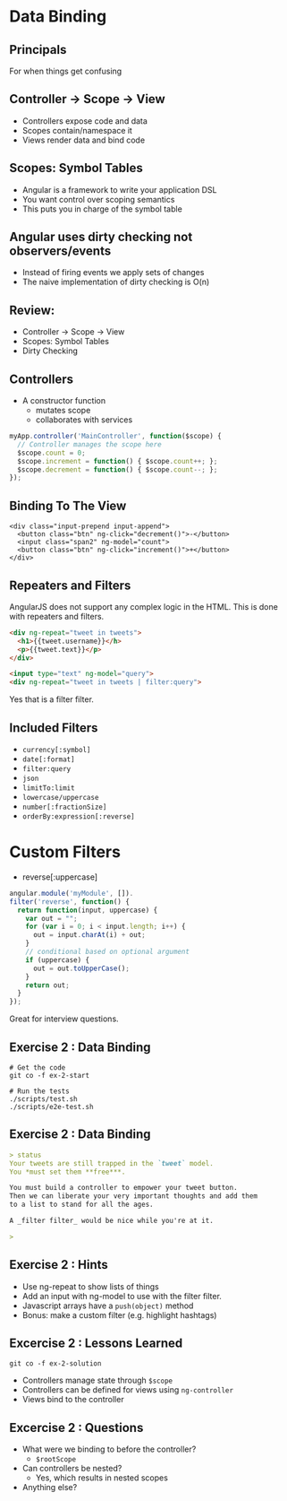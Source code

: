 # Data Binding


## Principals

For when things get confusing


## Controller -> Scope -> View
- Controllers expose code and data
- Scopes contain/namespace it
- Views render data and bind code


## Scopes: Symbol Tables
- Angular is a framework to write your application DSL
- You want control over scoping semantics
- This puts you in charge of the symbol table


## Angular uses dirty checking not observers/events
- Instead of firing events we apply sets of changes
- The naive implementation of dirty checking is O(n)


## Review:
- Controller -> Scope -> View
- Scopes: Symbol Tables
- Dirty Checking


## Controllers
- A constructor function
  - mutates scope
  - collaborates with services

```javascript
myApp.controller('MainController', function($scope) {
  // Controller manages the scope here
  $scope.count = 0;
  $scope.increment = function() { $scope.count++; };
  $scope.decrement = function() { $scope.count--; };
});
```


## Binding To The View

```
<div class="input-prepend input-append">
  <button class="btn" ng-click="decrement()">-</button>
  <input class="span2" ng-model="count">
  <button class="btn" ng-click="increment()">+</button>
</div>
```


## Repeaters and Filters

AngularJS does not support any complex logic in the HTML. This is done with
repeaters and filters.

```html
<div ng-repeat="tweet in tweets">
  <h1>{{tweet.username}}</h>
  <p>{{tweet.text}}</p>
</div>
```
```html
<input type="text" ng-model="query">
<div ng-repeat="tweet in tweets | filter:query">
```

Yes that is a filter filter.


## Included Filters

- `currency[:symbol]`
- `date[:format]`
- `filter:query`
- `json`
- `limitTo:limit`
- `lowercase/uppercase`
- `number[:fractionSize]`
- `orderBy:expression[:reverse]`


# Custom Filters

- reverse[:uppercase]

```javascript
angular.module('myModule', []).
filter('reverse', function() {
  return function(input, uppercase) {
    var out = "";
    for (var i = 0; i < input.length; i++) {
      out = input.charAt(i) + out;
    }
    // conditional based on optional argument
    if (uppercase) {
      out = out.toUpperCase();
    }
    return out;
  }
});
```

Great for interview questions.


## Exercise 2 : Data Binding

```
# Get the code
git co -f ex-2-start

# Run the tests
./scripts/test.sh
./scripts/e2e-test.sh
```


## Exercise 2 : Data Binding

```markdown
> status
Your tweets are still trapped in the `tweet` model.
You *must set them **free***.

You must build a controller to empower your tweet button.
Then we can liberate your very important thoughts and add them
to a list to stand for all the ages.

A _filter filter_ would be nice while you're at it.

>
```


## Exercise 2 : Hints

- Use ng-repeat to show lists of things
- Add an input with ng-model to use with the filter filter.
- Javascript arrays have a `push(object)` method
- Bonus: make a custom filter (e.g. highlight hashtags)


## Excercise 2 : Lessons Learned

`git co -f ex-2-solution`

- Controllers manage state through `$scope`
- Controllers can be defined for views using `ng-controller`
- Views bind to the controller


## Excercise 2 : Questions

- What were we binding to before the controller?
    - `$rootScope`
- Can controllers be nested?
    - Yes, which results in nested scopes
- Anything else?
